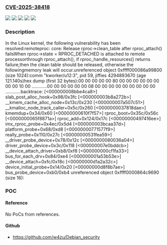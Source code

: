 ### [CVE-2025-38418](https://cve.mitre.org/cgi-bin/cvename.cgi?name=CVE-2025-38418)
![](https://img.shields.io/static/v1?label=Product&message=Linux&color=blue)
![](https://img.shields.io/static/v1?label=Version&message=&color=brightgreen)
![](https://img.shields.io/static/v1?label=Version&message=5.13%20&color=brightgreen)
![](https://img.shields.io/static/v1?label=Version&message=9dc9507f1880fb6225e3e058cb5219b152cbf198%20&color=brightgreen)
![](https://img.shields.io/static/v1?label=Vulnerability&message=n%2Fa&color=blue)

### Description

In the Linux kernel, the following vulnerability has been resolved:remoteproc: core: Release rproc->clean_table after rproc_attach() failsWhen rproc->state = RPROC_DETACHED is attached to remote processorthrough rproc_attach(), if rproc_handle_resources() returns failure,then the clean table should be released, otherwise the followingmemory leak will occur.unreferenced object 0xffff000086a99800 (size 1024):comm "kworker/u12:3", pid 59, jiffies 4294893670 (age 121.140s)hex dump (first 32 bytes):00 00 00 00 00 80 00 00 00 00 00 00 00 00 10 00 ............00 00 00 00 00 00 08 00 00 00 00 00 00 00 00 00 ............backtrace: [<000000008bbe4ca8>] slab_post_alloc_hook+0x98/0x3fc [<000000003b8a272b>] __kmem_cache_alloc_node+0x13c/0x230 [<000000007a507c51>] __kmalloc_node_track_caller+0x5c/0x260 [<0000000037818dae>] kmemdup+0x34/0x60 [<00000000610f7f57>] rproc_boot+0x35c/0x56c [<0000000065f8871a>] rproc_add+0x124/0x17c [<00000000497416ee>] imx_rproc_probe+0x4ec/0x5d4 [<000000003bcaa37d>] platform_probe+0x68/0xd8 [<00000000771577f9>] really_probe+0x110/0x27c [<00000000531fea59>] __driver_probe_device+0x78/0x12c [<0000000080036a04>] driver_probe_device+0x3c/0x118 [<000000007e0bddcb>] __device_attach_driver+0xb8/0xf8 [<000000000cf1fa33>] bus_for_each_drv+0x84/0xe4 [<000000001a53b53e>] __device_attach+0xfc/0x18c [<00000000d1a2a32c>] device_initial_probe+0x14/0x20 [<00000000d8f8b7ae>] bus_probe_device+0xb0/0xb4 unreferenced object 0xffff0000864c9690 (size 16):

### POC

#### Reference
No PoCs from references.

#### Github
- https://github.com/w4zu/Debian_security

